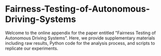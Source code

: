 # Fairness-Testing-of-Autonomous-Driving-Systems
Welcome to the online appendix for the paper entitled "Fairness Testing of Autonomous Driving Systems". Here, we provide supplementary materials including raw results, Python code for the analysis process, and scripts to replicate our experiments.
